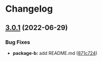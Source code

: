 # Changelog

## [3.0.1](https://github.com/tasshi-playground/demo-monorepo-release-please/compare/package-b-v3.0.0...package-b-v3.0.1) (2022-06-29)


### Bug Fixes

* **package-b:** add README.md ([871c724](https://github.com/tasshi-playground/demo-monorepo-release-please/commit/871c7247a529a38d0b517f77665d2bf5661ef53c))
